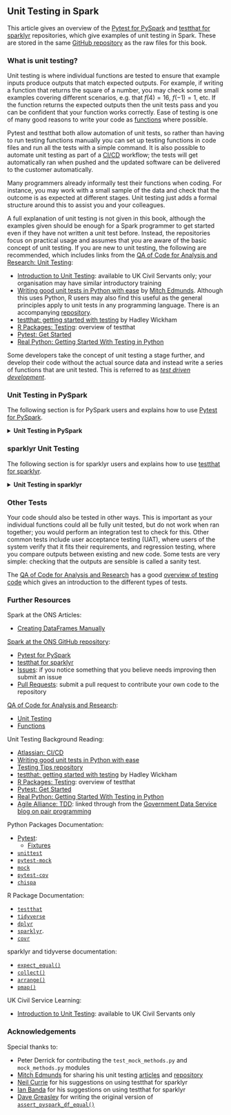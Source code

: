 ## Unit Testing in Spark

This article gives an overview of the [Pytest for PySpark](https://github.com/best-practice-and-impact/ons-spark/blob/main/ons-spark/pytest-for-pyspark/) and [testthat for sparklyr](https://github.com/best-practice-and-impact/ons-spark/blob/main/ons-spark/testthat-for-sparklyr/) repositories, which give examples of unit testing in Spark. These are stored in the same [GitHub repository](https://github.com/best-practice-and-impact/ons-spark/) as the raw files for this book.

### What is unit testing?

Unit testing is where individual functions are tested to ensure that example inputs produce outputs that match expected outputs. For example, if writing a function that returns the square of a number, you may check some small examples covering different scenarios, e.g. that $f(4) = 16$, $f(-1) = 1$, etc. If the function returns the expected outputs then the unit tests pass and you can be confident that your function works correctly. Ease of testing is one of many good reasons to write your code as [functions](https://best-practice-and-impact.github.io/qa-of-code-guidance/core_programming.html#functions) where possible.

Pytest and testthat both allow automation of unit tests, so rather than having to run testing functions manually you can set up testing functions in code files and run all the tests with a simple command. It is also possible to automate unit testing as part of a [CI/CD](https://www.atlassian.com/continuous-delivery/principles/continuous-integration-vs-delivery-vs-deployment) workflow; the tests will get automatically ran when pushed and the updated software can be delivered to the customer automatically.

Many programmers already informally test their functions when coding. For instance, you may work with a small sample of the data and check that the outcome is as expected at different stages. Unit testing just adds a formal structure around this to assist you and your colleagues.

A full explanation of unit testing is not given in this book, although the examples given should be enough for a Spark programmer to get started even if they have not written a unit test before. Instead, the repositories focus on practical usage and assumes that you are aware of the basic concept of unit testing. If you are new to unit testing, the following are recommended, which includes links from the [QA of Code for Analysis and Research: Unit Testing](https://best-practice-and-impact.github.io/qa-of-code-guidance/testing_code.html#unit-testing):
- [Introduction to Unit Testing](https://learninghub.ons.gov.uk/enrol/index.php?id=539): available to UK Civil Servants only; your organisation may have similar introductory training
- [Writing good unit tests in Python with ease](https://mitches-got-glitches.medium.com/writing-good-unit-tests-in-python-with-ease-5fb6d7aa2b77) by [Mitch Edmunds](https://github.com/mitches-got-glitches). Although this uses Python, R users may also find this useful as the general principles apply to unit tests in any programming language. There is an accompanying [repository](https://github.com/mitches-got-glitches/testing-tips).
- [testthat: getting started with testing](https://vita.had.co.nz/papers/testthat.pdf) by Hadley Wickham
- [R Packages: Testing](https://r-pkgs.org/tests.html): overview of testthat
- [Pytest: Get Started](https://docs.pytest.org/en/latest/getting-started.html)
- [Real Python: Getting Started With Testing in Python](https://realpython.com/python-testing/)

Some developers take the concept of unit testing a stage further, and develop their code without the actual source data and instead write a series of functions that are unit tested. This is referred to as [*test driven development*](https://www.agilealliance.org/glossary/tdd).

### Unit Testing in PySpark

The following section is for PySpark users and explains how to use [Pytest for PySpark](https://github.com/best-practice-and-impact/ons-spark/blob/main/ons-spark/pytest-for-pyspark/).

<details>

<summary><b>Unit Testing in PySpark</b></summary>

<br>

#### Why use Pytest?

[Pytest](https://docs.pytest.org/en/stable/) is easier to use than Pythons default [`unittest`](https://docs.python.org/3/library/unittest.html) module. The issue with unit testing PySpark code is that you need to set up a Spark session; Pytest lets you easily do this with a [*fixture*](https://docs.pytest.org/en/6.2.x/fixture.html).

Pytest can be installed in the usual way. You will also want to ensure that [`pytest-mock`](https://pypi.org/project/pytest-mock/) and [`mock`](https://docs.python.org/3/library/unittest.mock.html) are installed for mocking, and [`pytest-cov`](https://pytest-cov.readthedocs.io/en/latest/) to look at code coverage. All four of these can be installed with the [requirements](https://github.com/best-practice-and-impact/ons-spark/blob/main/ons-spark/pytest-for-pyspark/requirements.txt) file within this repository using `pip install -r requirements.txt`. If you are using CDSW at the ONS, ensure that you are installing with Python 3 with `pip3 install requirements.txt`.

#### Test Structure

This example has four modules, stored in a directory named [`functions`](https://github.com/best-practice-and-impact/ons-spark/blob/main/ons-spark/pytest-for-pyspark/functions/). Each has a suite of tests, stored in a [`tests`](https://github.com/best-practice-and-impact/ons-spark/blob/main/ons-spark/pytest-for-pyspark/tests/) directory, as well as configuration files and a [`README`](https://github.com/best-practice-and-impact/ons-spark/blob/main/ons-spark/pytest-for-pyspark/README.md) at the top level:

- [`functions`](https://github.com/best-practice-and-impact/ons-spark/blob/main/ons-spark/pytest-for-pyspark/functions/):
    - [`basic_functions.py`](https://github.com/best-practice-and-impact/ons-spark/blob/main/ons-spark/pytest-for-pyspark/functions/basic_functions.py)
    - [`dataframe_functions.py`](https://github.com/best-practice-and-impact/ons-spark/blob/main/ons-spark/pytest-for-pyspark/functions/dataframe_functions.py)
    - [`mock_methods.py`](https://github.com/best-practice-and-impact/ons-spark/blob/main/ons-spark/pytest-for-pyspark/functions/mock_methods.py)
    - [`more_functions.py`](https://github.com/best-practice-and-impact/ons-spark/blob/main/ons-spark/pytest-for-pyspark/functions/more_functions.py)
- [`tests`](https://github.com/best-practice-and-impact/ons-spark/blob/main/ons-spark/pytest-for-pyspark/tests/):
    - [`__init__.py`](https://github.com/best-practice-and-impact/ons-spark/blob/main/ons-spark/pytest-for-pyspark/tests/__init__.py)
    - [`conftest.py`](https://github.com/best-practice-and-impact/ons-spark/blob/main/ons-spark/pytest-for-pyspark/tests/conftest.py)
    - [`helpers.py`](https://github.com/best-practice-and-impact/ons-spark/blob/main/ons-spark/pytest-for-pyspark/tests/helpers.py)
    - [`test_basic.py`](https://github.com/best-practice-and-impact/ons-spark/blob/main/ons-spark/pytest-for-pyspark/tests/test_basic.py)
    - [`test_dataframe.py`](https://github.com/best-practice-and-impact/ons-spark/blob/main/ons-spark/pytest-for-pyspark/tests/test_dataframe.py)
    - [`test_mock_methods.py`](https://github.com/best-practice-and-impact/ons-spark/blob/main/ons-spark/pytest-for-pyspark/tests/test_mock_methods.py)
    - [`test_more.py`](https://github.com/best-practice-and-impact/ons-spark/blob/main/ons-spark/pytest-for-pyspark/tests/test_more.py)
- [`pytest.ini`](https://github.com/best-practice-and-impact/ons-spark/blob/main/ons-spark/pytest-for-pyspark/pytest.ini)
- [`README.md`](https://github.com/best-practice-and-impact/ons-spark/blob/main/ons-spark/pytest-for-pyspark/README.md)
- [`requirements.txt`](https://github.com/best-practice-and-impact/ons-spark/blob/main/ons-spark/pytest-for-pyspark/requirements.txt)

Note that all the test modules begin with `test_*`; Pytest will also discover them if they end in `*_test`. The tests in [`test_mock_methods.py`](https://github.com/best-practice-and-impact/ons-spark/blob/main/ons-spark/pytest-for-pyspark/tests/test_mock_methods.py) are organised into *classes*; this is optional in Pytest but can make your code easier to read.

If you are using this structure it is essential that you include an [`__init__.py`](https://github.com/best-practice-and-impact/ons-spark/blob/main/ons-spark/pytest-for-pyspark/tests/__init__.py) file in the tests directory. This can be blank. Without it, Pytest will not be able to correctly import modules and your tests will not even compile.

Fixtures contained in [`conftest.py`](https://github.com/best-practice-and-impact/ons-spark/blob/main/ons-spark/pytest-for-pyspark/tests/conftest.py) can be used in any of the testing modules, without having to be specifically imported. This is the most logical place to put fixtures which have a `session` scope, including the fixture which defines the Spark session. As we want to store the test data as close to the test as possible, if your fixtures are not used in more than one module store them in that module rather than `conftest.py`.

Custom functions are stored in [`helpers.py`](https://github.com/best-practice-and-impact/ons-spark/blob/main/ons-spark/pytest-for-pyspark/tests/helpers.py). The key difference between this and `conftest.py` is that these are functions, not fixtures, and are imported in the usual way, e.g. `from tests.helpers import assert_pyspark_df_equal`.

#### Writing Tests

Writing unit tests for PySpark with Pytest is the same as writing a normal unit test, just with the additional challenge that a Spark session is needed to run the tests. To adapt Pytest for PySpark, a *fixture* needs to be added with scope `session` in [`conftest.py`](https://github.com/best-practice-and-impact/ons-spark/blob/main/ons-spark/pytest-for-pyspark/tests/conftest.py) that defines the Spark session. You can then pass this into each test. See the example code for more information on this.

#### Running Tests

To run the unit tests when in a container, open a terminal window and run `pytest`. This will automatically discover the tests and run them. You can also run them through the Python console with `!pytest`.

You can run a single module of tests with `pytest test_module_name.py` and run an individual test with `pytest test_module_name.py::test_name`. This can be useful when you have a large test suite and are only changing one module or function.

There are several options that you can specify when using Pytest. `pytest -v` will list the full names of the tests and if they passed or not and `pytest -vv` will give you the full output. You can find a full list of options with `pytest -h`.

#### Example Tests

The example tests cover several common scenarios, although they are far from exhaustive. Note that these unit tests use [manually created DataFrames](../spark-overview/creating-dataframes).

For Pytest to discover tests, they must begin with `test_`. Optionally they can be grouped into parent classes, which are in `CamelCase` and begin with `Test`.

[Basic Tests](https://github.com/best-practice-and-impact/ons-spark/blob/main/ons-spark/pytest-for-pyspark/tests/test_basic.py): gives some simple examples:
- `test_count_animal`: simple scalar equality
- `test_format_columns`: checks that the output columns have the correct name and order
- `test_format_columns_unordered`: as above, but columns can be in any order

[DataFrame Tests](https://github.com/best-practice-and-impact/ons-spark/blob/main/ons-spark/pytest-for-pyspark/tests/test_dataframe.py): shows three different ways to test PySpark DF equality:
- `test_group_animal_collect`: tests DF equality using `.collect()`
- `test_group_animal_toPandas`: tests DF equality by using `.toPandas()` then `assert_frame_equal()`
- `test_group_animal_pyspark`: tests DF equality with a function that can be customised

You may want to investigate the [`chispa`](https://github.com/MrPowers/chispa) package for another way to check DataFrame equality if using Spark 3.0 or above.

[Mocking Tests](https://github.com/best-practice-and-impact/ons-spark/blob/main/ons-spark/pytest-for-pyspark/tests/test_mock_methods.py): provides examples using the `mock` module; these are grouped into classes:
- `TestCheckIsFirstOfMonth`:
    - `test_check_if_first_of_month`: mocks `datetime` to return `True`
    - `test_check_if_not_first_of_month`: mocks `datetime` to return `False`
- `TestReadCsvFromCdsw`:
    - `test_read_csv_from_cdsw`: uses `assert_called_with` a mocked file name, to verify that the function is called
- `TestReadCsvFromHdfs`:
    - `test_read_csv_from_hdfs`: as above, but uses Spark rather than pandas
- `TestOpenJson`:
    - `test_open_json`: as above, but reading a JSON file
- `TestJsonToDictionary`:
    - `test_json_to_dictionary`: mocks the reading of the dictionary with the one specified in `keywords`

[More Tests](https://github.com/best-practice-and-impact/ons-spark/blob/main/ons-spark/pytest-for-pyspark/tests/test_more.py): covers errors, mocking, data types, parametrisation and an example of Test Driven Development:
- `test_analysis_exception`: tests that the code raises an error
- `test_read_and_format_rescue`: uses mocking instead of reading from HDFS and tests data types
- `test_count_animal_parametrise`: example of parametrisation; generalised version of `test_count_animal`
- `TestAddSquareColumn`: this class contains six tests, all of the same format, which were written using [*test driven development*](https://www.agilealliance.org/glossary/tdd), where the tests are written *before* the code:
    - `test_add_square_column_small`
    - `test_add_square_column_null_identity`
    - `test_add_square_column_large`
    - `test_add_square_column_decimal`
    - `test_add_square_column_negative`

#### Ignoring Warnings

Your tests will return either `passed` or `failed` for each test. In addition, you may get warnings. Sometimes these contain useful information about the code, that prompts you to correct some potential problems. They warnings can however be superfluous, for instance, if the warning is not relevant to you or is from another package. You can create a [`pytest.ini`](https://github.com/best-practice-and-impact/ons-spark/blob/main/ons-spark/pytest-for-pyspark/pytest.ini) file in the parent directory, with instructions to ignore certain types of warnings. If running this example at the ONS with CDSW, there is a `DeprecationWarning` from a built in Cloudera package, plus a `RuntimeWarning`; both are ignored through providing a partial string match. Do not just ignore entire classes of errors; warnings exist for a reason!

#### Mocking

Unit testing functions which take an input and produce an output, without any side effects, are relatively straightforward and when developing with unit tests in mind it is useful to try and write functions in this way. Some functions do have side effects; for instance, reading from a file on HDFS or another data source, or writing out to a log file. When unit testing we do not want to read or write files; instead, we can use the concept of [*mocking*](https://github.com/best-practice-and-impact/ons-spark/blob/main/ons-spark/pytest-for-pyspark/tests/test_mock_methods.py).

Mocking enables you to alter the behaviour of objects in your code. So for instance, rather than read a file which returns a PySpark DataFrame, you can specify a different DataFrame which will be returned instead. See the example in `test_read_and_format_rescue`. Another use of mocking is to replace calls to the current date and time with a fixed value (see `test_check_if_first_of_month`).

The example in `test_read_and_format_rescue` uses the `pytest-mock` module which can be installed with pip. This works essentially as a wrapper to the `mock` module used in `test_mock_methods.py`; which one to use is personal preference.

This only scratches the surface of what mocking can do. The documentation for [pytest-mock](https://pypi.org/project/pytest-mock/) and [mock](https://docs.python.org/3/library/unittest.mock.html) give more detail on this.

#### Parametrisation

`test_count_animal_parametrise` is an example of parametrisation. Whereas `test_count_animal` only checked that `"Cat"` was 3, here the test is generalised to check other animals too in a succinct manner.

#### Coverage

Ideally unit tests should cover as much of your code as possible. There is an automated way to check what percentage of each module is covered, using the [`pytest-cov`](https://pytest-cov.readthedocs.io/en/latest/) module.

To run, open a terminal window and run `pytest --cov functions`, where `functions` is the name of the directory where your modules are stored.

This will return a report showing what percentage of each module is covered by unit tests. Obviously, the higher the percentage the better, but there is no standard percentage to aim for: each project is different and some will have more coverage than others. For instance, a module which covers reading and writing data from HDFS or another data source will often have less coverage than one with pure statistical functions.

#### `chispa`: Checking DataFrame Equality

The [`chispa`](https://github.com/MrPowers/chispa) package contains methods that can be used to test PySpark DataFrame equality. However, as a dependency it will install Spark 3, so if you are using Spark 2.4 or earlier you will have to manually uninstall this and revert back. If you are an experienced user or are using Spark 3 you may want to investigate this package further.

</details>

### sparklyr Unit Testing

The following section is for sparklyr users and explains how to use [testthat for sparklyr](https://github.com/best-practice-and-impact/ons-spark/blob/main/ons-spark/testthat-for-sparklyr/).

<details>

<summary><b>Unit Testing in sparklyr</b></summary>

<br>

There is only a small amount of information available online for best practice when unit testing sparklyr code. As such this repository is in development and we encourage any contributions or suggestions; please do this by raising an [issue](https://github.com/best-practice-and-impact/ons-spark/issues) or [pull request](https://github.com/best-practice-and-impact/ons-spark/pulls) on [GitHub](https://github.com/best-practice-and-impact/ons-spark).

#### Why use testthat?

[`testthat`](https://testthat.r-lib.org/) is the most popular unit testing package available for R. It is connected to the [`tidyverse`](https://www.tidyverse.org/) suite of packages, along with [`dplyr`](https://dplyr.tidyverse.org/) and [`sparklyr`](https://spark.rstudio.com/). `testthat` can be used with sparklyr code by setting up a local Spark connection in a setup file.

You can install `testthat` in the usual way with `install.packages("testthat")`. It is recommended to install `tidyverse` first; also ensure that you have installed `sparklyr`. You can also install [`covr`](https://github.com/r-lib/covr#readme) if you want to check [code coverage](#Coverage).

#### Test Structure

This example has three modules, stored in a [`functions`](https://github.com/best-practice-and-impact/ons-spark/blob/main/ons-spark/testthat-for-sparklyr/functions/) directory. Each has a suite of tests, stored in a [`tests`](https://github.com/best-practice-and-impact/ons-spark/blob/main/ons-spark/testthat-for-sparklyr/tests/) directory:

- [`functions`](https://github.com/best-practice-and-impact/ons-spark/blob/main/ons-spark/testthat-for-sparklyr/functions/)
    - [`basic_functions.R`](https://github.com/best-practice-and-impact/ons-spark/blob/main/ons-spark/testthat-for-sparklyr/functions/basic_functions.R)
    - [`dataframe_functions.R`](https://github.com/best-practice-and-impact/ons-spark/blob/main/ons-spark/testthat-for-sparklyr/functions/dataframe_functions.R)
    - [`more_functions.R`](https://github.com/best-practice-and-impact/ons-spark/blob/main/ons-spark/testthat-for-sparklyr/functions/more_functions.R)
- [`tests`](https://github.com/best-practice-and-impact/ons-spark/blob/main/ons-spark/testthat-for-sparklyr/tests/)
    - [`setup_spark.R`](https://github.com/best-practice-and-impact/ons-spark/blob/main/ons-spark/testthat-for-sparklyr/tests/setup_spark.R)
    - [`test_basic.R`](https://github.com/best-practice-and-impact/ons-spark/blob/main/ons-spark/testthat-for-sparklyr/tests/test_basic.R)
    - [`test_dataframe.R`](https://github.com/best-practice-and-impact/ons-spark/blob/main/ons-spark/testthat-for-sparklyr/tests/test_dataframe.R)
    - [`test_more.R`](https://github.com/best-practice-and-impact/ons-spark/blob/main/ons-spark/testthat-for-sparklyr/tests/test_more.R)
- [`coverage.R`](https://github.com/best-practice-and-impact/ons-spark/blob/main/ons-spark/testthat-for-sparklyr/coverage.R)
- [`README.md`](https://github.com/best-practice-and-impact/ons-spark/blob/main/ons-spark/testthat-for-sparklyr/README.md)
- [`run_tests.R`](https://github.com/best-practice-and-impact/ons-spark/blob/main/ons-spark/testthat-for-sparklyr/run_tests.R)

Note that all the test modules begin with `test_*`. `testthat` will discover any file that begins `test*`; adding the underscore makes the context clearer (more detail in [Running Tests](running-tests-sparklyr)). Unlike unit testing in Python, the files will not be discovered if they end solely in `*test`.

`testthat` will import functions in any file beginning `setup_*`, without having to individually source them in the test modules. This is the most logical place to put a function that contains the local Spark setup. As we want to store the test data as close to the test as possible, if the intention of your functions is to only use them in one module store them in that module rather than in `setup_*`; `test_sum_animal()` is therefore contained only in `test_more`, whereas `expect_sdf_equal()` is in `setup_spark` as this is a wrapper for testing DataFrame equality in Spark and therefore it is desirable to have this available globally.

[`coverage.R`](https://github.com/best-practice-and-impact/ons-spark/blob/main/ons-spark/testthat-for-sparklyr/coverage.R) can be ran to check code coverage. See the section on [Coverage](coverage-sparklyr) for more details.

#### Writing Tests

The [R Packages](https://r-pkgs.org/) chapter on [testing](https://r-pkgs.org/tests.html#test-tests) covers how to write a unit test using testthat. To adapt this to sparklyr, a local Spark session needs to be created for each test, using `testthat_spark_connection()` in [`setup_spark.R`](https://github.com/best-practice-and-impact/ons-spark/blob/main/ons-spark/testthat-for-sparklyr/tests/setup_spark.R). See the example code for more information on this.

(running-tests-sparklyr)=
#### Running Tests

To run the unit tests, ensure that your working directory is set correctly (if cloning the `ons-spark` repository, that will be `setwd("./ons-spark/testthat-for-sparklyr")`, then type `testthat::test_dir("./tests")` into the R console (if using a container ensure that you are not using the terminal window). Referencing the package directly with `::` means it does not have to be imported using `library()` or `require()` and can therefore be ran with one simple command.

The wrapper code in [`run_tests.R`](https://github.com/best-practice-and-impact/ons-spark/blob/main/ons-spark/testthat-for-sparklyr/run_tests.R) script will automatically set the working directory and run the tests.

The output lists the number of tests that passed, failed, warned and skipped for each file in turn, plus the duration:
```
testthat::test_dir("./tests")
✔ |  OK F W S | Context
✔ |   3       | basic [22.9 s]
✔ |   2       | dataframe [6.0 s]
✔ |   7       | more [7.6 s]

══ Results ═════════════════════════════════════════════════════════════════════
Duration: 36.5 s

[ FAIL 0 | WARN 0 | SKIP 0 | PASS 12 ]
```

The full name of the module will be listed under `Context`, unless it begins with `test_`, e.g. `test_basic.R` becomes `basic`. The duration of the first test took longer, this is due to the setting up of the Spark session, `sc`. Future tests are able to reuse the same session and so run faster.

To run a single test module, use `testthat::test_file()`.  This can be useful when you have a large test suite and are only changing one module or function.

#### Example Tests

The example tests cover several common scenarios, although they are far from exhaustive.  Note that these unit tests use [manually created DataFrames](../spark-overview/creating-dataframes).

[Basic Tests](https://github.com/best-practice-and-impact/ons-spark/blob/main/ons-spark/testthat-for-sparklyr/tests/test_basic.R): gives some simple examples
- `test count_animal`: simple scalar equality
- `test format_columns`: checks that the output columns have the correct name and order
- `test format_columns unordered`: as above, but columns can be in any order

[DataFrame Tests](https://github.com/best-practice-and-impact/ons-spark/blob/main/ons-spark/testthat-for-sparklyr/tests/test_dataframe.R): shows two different ways to test sparklyr DF equality
- `test group_animal`: tests DF equality using [`collect()`](https://dplyr.tidyverse.org/reference/compute.html) and [`arrange()`](https://dplyr.tidyverse.org/reference/arrange.html), to ensure the DFs are sorted identically
- `test group_animal using function`: uses a wrapper for [`expect_equal()`](https://testthat.r-lib.org/reference/equality-expectations.html), `expect_sdf_equal()`, which takes sparklyr DFs as an input and will collect and arrange

[More Tests](https://github.com/best-practice-and-impact/ons-spark/blob/main/ons-spark/testthat-for-sparklyr/tests/test_more.R): covers errors and parameterisation
- `test analysis exception`: tests that the code raises an error
- `test sum_animal with multiple expectations`: example of multiple `expect_equal()` in the same test, including comparing `NA` values
- `test sum_animal parameterised`: example of parameterisation

#### Parametrisation

`test sum_animal parameterised` is an example of parametrisation. You can use the `apply` family of functions from base R, or make use of the [`purrr`](https://purrr.tidyverse.org/index.html) package depending on your preference. This example uses [`mapply()`](https://stat.ethz.ch/R-manual/R-devel/library/base/html/mapply.html) with two input vectors; [`walk2()`](https://purrr.tidyverse.org/reference/map2.html) is the `purrr` equivalent.

(coverage-sparklyr)=
#### Coverage

Ideally unit tests should cover as much of your code as possible. There is an automated way to check what percentage of each module is covered, using the [`covr`](https://github.com/r-lib/covr#readme) package.

`covr` is designed for full packages but can be adapted for files using `covr::file_coverage` with `mapply()` or [`purrr::pmap()`](https://purrr.tidyverse.org/reference/map.html), with a list of files and tests as inputs. This is contained in the [`coverage.R`](https://github.com/best-practice-and-impact/ons-spark/blob/main/ons-spark/testthat-for-sparklyr/coverage.R) script. It will return a report for each file, showing what percentage of each module is covered by unit tests. Obviously, the higher the percentage the better, but there is no standard percentage to aim for: each project is different and some will have more coverage than others. For instance, a module which covers reading and writing data from HDFS or another data source will often have less coverage than one with pure statistical functions.

</details>

### Other Tests

Your code should also be tested in other ways. This is important as your individual functions could all be fully unit tested, but do not work when ran together; you would perform an integration test to check for this. Other common tests include user acceptance testing (UAT), where users of the system verify that it fits their requirements, and regression testing, where you compare outputs between existing and new code. Some tests are very simple: checking that the outputs are sensible is called a sanity test.

The [QA of Code for Analysis and Research](https://best-practice-and-impact.github.io/qa-of-code-guidance) has a good [overview of testing code](https://best-practice-and-impact.github.io/qa-of-code-guidance/testing_code.html) which gives an introduction to the different types of tests.

### Further Resources

Spark at the ONS Articles:
- [Creating DataFrames Manually](../spark-overview/creating-dataframes)

[Spark at the ONS GitHub repository](https://github.com/best-practice-and-impact/ons-spark):
- [Pytest for PySpark](https://github.com/best-practice-and-impact/ons-spark/blob/main/ons-spark/pytest-for-pyspark/)
- [testthat for sparklyr](https://github.com/best-practice-and-impact/ons-spark/blob/main/ons-spark/testthat-for-sparklyr/)
- [Issues](https://github.com/best-practice-and-impact/ons-spark/issues): if you notice something that you believe needs improving then submit an issue
- [Pull Requests](https://github.com/best-practice-and-impact/ons-spark/pulls): submit a pull request to contribute your own code to the repository

[QA of Code for Analysis and Research](https://best-practice-and-impact.github.io/qa-of-code-guidance/):
- [Unit Testing](https://best-practice-and-impact.github.io/qa-of-code-guidance/testing_code.html#unit-testing)
- [Functions](https://best-practice-and-impact.github.io/qa-of-code-guidance/core_programming.html#functions)

Unit Testing Background Reading:
- [Atlassian: CI/CD](https://www.atlassian.com/continuous-delivery/principles/continuous-integration-vs-delivery-vs-deployment)
- [Writing good unit tests in Python with ease](https://mitches-got-glitches.medium.com/writing-good-unit-tests-in-python-with-ease-5fb6d7aa2b77)
- [Testing Tips repository](https://github.com/mitches-got-glitches/testing-tips)
- [testthat: getting started with testing](https://vita.had.co.nz/papers/testthat.pdf) by Hadley Wickham
- [R Packages: Testing](https://r-pkgs.org/tests.html): overview of testthat
- [Pytest: Get Started](https://docs.pytest.org/en/latest/getting-started.html)
- [Real Python: Getting Started With Testing in Python](https://realpython.com/python-testing/)
- [Agile Alliance: TDD](https://www.agilealliance.org/glossary/tdd): linked through from the [Government Data Service blog on pair programming](https://gds.blog.gov.uk/2018/02/06/how-to-pair-program-effectively-in-6-steps/)

Python Packages Documentation:
- [Pytest](https://docs.pytest.org/en/stable/):
    - [Fixtures](https://docs.pytest.org/en/6.2.x/fixture.html)
- [`unittest`](https://docs.python.org/3/library/unittest.html)
- [`pytest-mock`](https://pypi.org/project/pytest-mock/)
- [`mock`](https://docs.python.org/3/library/unittest.mock.html)
- [`pytest-cov`](https://pytest-cov.readthedocs.io/en/latest/)
- [`chispa`](https://github.com/MrPowers/chispa)

R Package Documentation:
- [`testthat`](https://testthat.r-lib.org/) 
- [`tidyverse`](https://www.tidyverse.org/)
- [`dplyr`](https://dplyr.tidyverse.org/)
- [`sparklyr`](https://spark.rstudio.com/).
- [`covr`](https://github.com/r-lib/covr#readme)

sparklyr and tidyverse documentation:
- [`expect_equal()`](https://testthat.r-lib.org/reference/equality-expectations.html)
- [`collect()`](https://dplyr.tidyverse.org/reference/compute.html)
- [`arrange()`](https://dplyr.tidyverse.org/reference/arrange.html)
- [`pmap()`](https://purrr.tidyverse.org/reference/map.html)

UK Civil Service Learning:
- [Introduction to Unit Testing](https://learninghub.ons.gov.uk/enrol/index.php?id=539): available to UK Civil Servants only

### Acknowledgements

Special thanks to:
- Peter Derrick for contributing the `test_mock_methods.py` and `mock_methods.py` modules
- [Mitch Edmunds](https://github.com/mitches-got-glitches) for sharing his unit testing [articles](https://mitches-got-glitches.medium.com/writing-good-unit-tests-in-python-with-ease-5fb6d7aa2b77) and [repository](https://github.com/mitches-got-glitches/testing-tips)
- [Neil Currie](https://github.com/neilcuz) for his suggestions on using testthat for sparklyr
- [Ian Banda](https://github.com/bandaian) for his suggestions on using testthat for sparklyr
- [Dave Greasley](https://github.com/DaveGreasley) for writing the original version of [`assert_pyspark_df_equal()`](https://github.com/best-practice-and-impact/ons-spark/blob/main/ons-spark/pytest-for-pyspark/tests/helpers.py)
